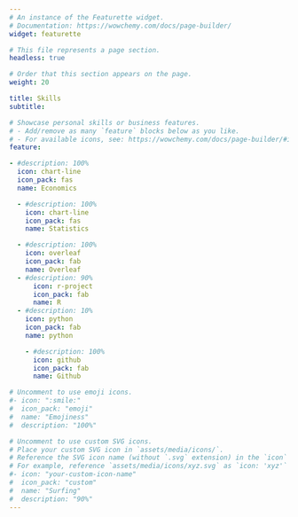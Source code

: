 ```yaml
---
# An instance of the Featurette widget.
# Documentation: https://wowchemy.com/docs/page-builder/
widget: featurette

# This file represents a page section.
headless: true

# Order that this section appears on the page.
weight: 20

title: Skills
subtitle:

# Showcase personal skills or business features.
# - Add/remove as many `feature` blocks below as you like.
# - For available icons, see: https://wowchemy.com/docs/page-builder/#icons
feature:

- #description: 100%
  icon: chart-line
  icon_pack: fas
  name: Economics

  - #description: 100%
    icon: chart-line
    icon_pack: fas
    name: Statistics

  - #description: 100%
    icon: overleaf
    icon_pack: fab
    name: Overleaf
  - #description: 90%
      icon: r-project
      icon_pack: fab
      name: R
  - #description: 10%
    icon: python
    icon_pack: fab
    name: python

    - #description: 100%
      icon: github
      icon_pack: fab
      name: Github

# Uncomment to use emoji icons.
#- icon: ":smile:"
#  icon_pack: "emoji"
#  name: "Emojiness"
#  description: "100%"

# Uncomment to use custom SVG icons.
# Place your custom SVG icon in `assets/media/icons/`.
# Reference the SVG icon name (without `.svg` extension) in the `icon` field.
# For example, reference `assets/media/icons/xyz.svg` as `icon: 'xyz'`
#- icon: "your-custom-icon-name"
#  icon_pack: "custom"
#  name: "Surfing"
#  description: "90%"
---
```


